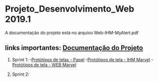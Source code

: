 # Projeto_Desenvolvimento_Web 2019.1

A documentação do projeto está no arquivo Web-IHM-MyAlert.pdf

## links importantes: [Documentação do Projeto](https://github.com/fabioafreitas/Projeto_Desenvolvimento_Web)

1. Sprint 1:
  -[Protótipos de telas - Papel](https://drive.google.com/drive/folders/1U7h-68QPXF1d1G1QWx4O2X3_-EF4PnZc)
  -[Protótipos de tela - IHM Marvel](https://marvelapp.com/8d4chib)
  -[Protótipos de tela - WEB Marvel](https://marvelapp.com/4i90286)
  
 2. Sprint 2: 
